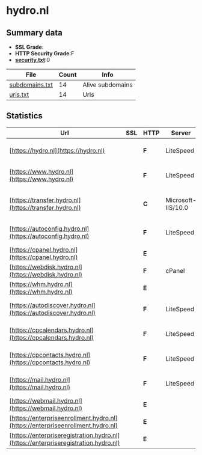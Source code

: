 

# hydro.nl
## Summary data


 - **SSL Grade**:
 - **HTTP Security Grade**:F
 - **[security.txt](https://www.digitaleoverheid.nl/nieuws/standaard-security-txt-nu-verplicht-voor-overheid/)**:0


| File       | Count | Info |
|------------|-------|------|
|[subdomains.txt](/data/hydro.nl/subdomains.txt)|14|Alive subdomains|
|[urls.txt](/data/hydro.nl/urls.txt)|14|Urls|


## Statistics


| Url | SSL | HTTP | Server | Cookie | HSTS | CORS | CTO | CSP | XFO | XXP | RP |FP| Tech |Title |
|--------|-------|-------|------|------|------|------|------|------|------|------|------|------|------|------|
|[https://hydro.nl](https://hydro.nl)| | **F**|LiteSpeed| | | | | | | | :white_check_mark: | |LiteSpeed Litespeed Cache|Dienst der Hydro...|
|[https://www.hydro.nl](https://www.hydro.nl)| | **F**|LiteSpeed| | | | | | | | :white_check_mark: | |LiteSpeed Litespeed Cache|Dienst der Hydro...|
|[https://transfer.hydro.nl](https://transfer.hydro.nl)| | **C**|Microsoft-IIS/10.0| |:white_check_mark: | | | | | | :white_check_mark: | |HSTS IIS:10.0 Windows Server|Transfer website...|
|[https://autoconfig.hydro.nl](https://autoconfig.hydro.nl)| | **F**|LiteSpeed| | | | | | | | :white_check_mark: | |LiteSpeed Litespeed Cache||
|[https://cpanel.hydro.nl](https://cpanel.hydro.nl)| | **E**|| | | | | | | | :white_check_mark: | |cPanel|cPanel Login|
|[https://webdisk.hydro.nl](https://webdisk.hydro.nl)| | **F**|cPanel| | | | | | | | :white_check_mark: | |Basic||
|[https://whm.hydro.nl](https://whm.hydro.nl)| | **E**|| | | | | | | | :white_check_mark: | |||
|[https://autodiscover.hydro.nl](https://autodiscover.hydro.nl)| | **F**|LiteSpeed| | | | | | | | :white_check_mark: | |LiteSpeed Litespeed Cache||
|[https://cpcalendars.hydro.nl](https://cpcalendars.hydro.nl)| | **F**|LiteSpeed| | | | | | | | :white_check_mark: | |LiteSpeed Litespeed Cache|Moved Permanentl...|
|[https://cpcontacts.hydro.nl](https://cpcontacts.hydro.nl)| | **F**|LiteSpeed| | | | | | | | :white_check_mark: | |LiteSpeed Litespeed Cache|Moved Permanentl...|
|[https://mail.hydro.nl](https://mail.hydro.nl)| | **F**|LiteSpeed| | | | | | | | :white_check_mark: | |LiteSpeed Litespeed Cache|Dienst der Hydro...|
|[https://webmail.hydro.nl](https://webmail.hydro.nl)| | **E**|| | | | | | | | :white_check_mark: | ||Webmail Login|
|[https://enterpriseenrollment.hydro.nl](https://enterpriseenrollment.hydro.nl)| | **E**|| | | | | | | | :white_check_mark: | |HSTS||
|[https://enterpriseregistration.hydro.nl](https://enterpriseregistration.hydro.nl)| | **E**|| | | | | | | | :white_check_mark: | |||


